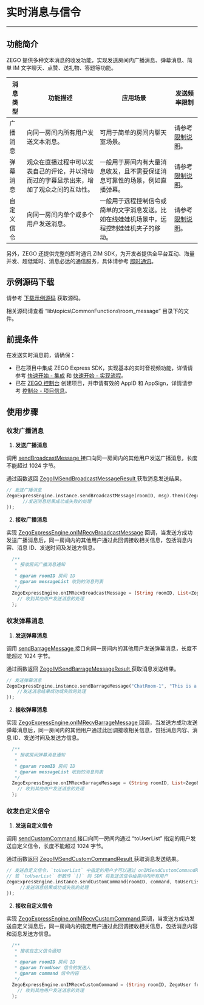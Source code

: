 # 实时消息与信令

- - -

## 功能简介

ZEGO 提供多种文本消息的收发功能，实现发送房间内广播消息、弹幕消息、简单 IM 文字聊天、点赞、送礼物、答题等功能。


| 消息类型 | 功能描述 | 应用场景 | 发送频率限制 |
|-------|--------|--------|--------|
| 广播消息 | 向同一房间内所有用户发送文本消息。 | 可用于简单的房间内聊天室场景。 | 请参考 [限制说明](https://doc-zh.zego.im/article/15216)。 |
| 弹幕消息 | 观众在直播过程中可以发表自己的评论，并以滑动而过的字幕显示出来，增加了观众之间的互动性。 | 一般用于房间内有大量消息收发，且不需要保证消息可靠性的场景，例如直播弹幕。 | 请参考 [限制说明](https://doc-zh.zego.im/article/15216)。|
| 自定义信令 | 向同一房间内单个或多个用户发送消息。 | 一般用于远程控制信令或简单的文字消息发送。比如在线娃娃机场景中，远程控制娃娃机夹子的移动。 | 请参考 [限制说明](https://doc-zh.zego.im/article/15216)。

另外，ZEGO 还提供完整的即时通讯 ZIM SDK，为开发者提供全平台互动、海量并发、超低延时、消息必达的通信服务，具体请参考 [即时通讯](https://doc-zh.zego.im/article/15223)。

## 示例源码下载

请参考 [下载示例源码](https://doc-zh.zego.im/article/3130) 获取源码。

相关源码请查看 “lib\topics\CommonFunctions\room_message” 目录下的文件。

## 前提条件

在发送实时消息前，请确保：

- 已在项目中集成 ZEGO Express SDK，实现基本的实时音视频功能，详情请参考 [快速开始 - 集成](https://doc-zh.zego.im/article/1241) 和 [快速开始 - 实现流程](https://doc-zh.zego.im/article/7634)。
- 已在 [ZEGO 控制台](https://console.zego.im) 创建项目，并申请有效的 AppID 和 AppSign，详情请参考 [控制台 - 项目信息](/console/project-info)。

## 使用步骤

### 收发广播消息

1. **发送广播消息**

  调用 [sendBroadcastMessage ](https://doc-zh.zego.im/unique-api/express-video-sdk/zh/dart_flutter/zego_express_engine/ZegoExpressEngineIM/sendBroadcastMessage.html) 接口向同一房间内的其他用户发送广播消息，长度不能超过 1024 字节。

  通过函数返回 [ZegoIMSendBroadcastMessageResult ](https://doc-zh.zego.im/unique-api/express-video-sdk/zh/dart_flutter/zego_express_engine/ZegoIMSendBroadcastMessageResult-class.html) 获取消息发送结果。

  ```dart
  // 发送广播消息
  ZegoExpressEngine.instance.sendBroadcastMessage(roomID, msg).then((ZegoIMSendBroadcastMessageResult result) {
        //发送消息结果成功或失败的处理
  });
  ```

2. **接收广播消息**

  实现 [ZegoExpressEngine.onIMRecvBroadcastMessage](https://doc-zh.zego.im/unique-api/express-video-sdk/zh/dart_flutter/zego_express_engine/ZegoExpressEngine/onIMRecvBroadcastMessage.html) 回调，当发送方成功发送广播消息后，同一房间内的其他用户通过此回调接收相关信息，包括消息内容、消息 ID、发送时间及发送方信息。

  ```dart
    /**
     * 接收房间广播消息通知
     *
     * @param roomID 房间 ID
     * @param messageList 收到的消息列表
     */
    ZegoExpressEngine.onIMRecvBroadcastMessage = (String roomID, List<ZegoBroadcastMessageInfo> messageList) {
      // 收到其他用户发送消息的处理
    };
  ```

### 收发弹幕消息

1. **发送弹幕消息**

  调用 [sendBarrageMessage ](https://doc-zh.zego.im/unique-api/express-video-sdk/zh/dart_flutter/zego_express_engine/ZegoExpressEngineIM/sendBarrageMessage.html) 接口向同一房间内的其他用户发送弹幕消息，长度不能超过 1024 字节。

  通过函数返回 [ZegoIMSendBarrageMessageResult ](https://doc-zh.zego.im/unique-api/express-video-sdk/zh/dart_flutter/zego_express_engine/ZegoIMSendBarrageMessageResult-class.html) 获取消息发送结果。

  ```dart
  // 发送弹幕消息
  ZegoExpressEngine.instance.sendBarrageMessage("ChatRoom-1", "This is a barrage message").then((ZegoIMSendBarrageMessageResult result){
      //发送消息结果成功或失败的处理
  });
  ```

2. **接收弹幕消息**

  实现 [ZegoExpressEngine.onIMRecvBarrageMessage ](https://doc-zh.zego.im/unique-api/express-video-sdk/zh/dart_flutter/zego_express_engine/ZegoExpressEngine/onIMRecvBarrageMessage.html) 回调，当发送方成功发送弹幕消息后，同一房间内的其他用户通过此回调接收相关信息，包括消息内容、消息 ID、发送时间及发送方信息。

  ```dart
    /**
     * 接收房间弹幕消息通知
     *
     * @param roomID 房间 ID
     * @param messageList 收到的消息列表
     */
    ZegoExpressEngine.onIMRecvBarrageMessage = (String roomID, List<ZegoBarrageMessageInfo> messageList) {
      // 收到其他用户发送消息的处理
    };
  ```

### 收发自定义信令

1. **发送自定义信令**

  调用 [sendCustomCommand ](https://doc-zh.zego.im/unique-api/express-video-sdk/zh/dart_flutter/zego_express_engine/ZegoExpressEngineIM/sendCustomCommand.html) 接口向同一房间内通过 “toUserList” 指定的用户发送自定义信令，长度不能超过 1024 字节。

  通过函数返回 [ZegoIMSendCustomCommandResult ](https://doc-zh.zego.im/unique-api/express-video-sdk/zh/dart_flutter/zego_express_engine/ZegoIMSendCustomCommandResult-class.html) 获取消息发送结果。

  ```dart
  // 发送自定义信令，`toUserList` 中指定的用户才可以通过 onIMSendCustomCommandResult 收到此信令
  // 若 `toUserList` 参数传 `[]` 则 SDK 将发送该信令给房间内所有用户
  ZegoExpressEngine.instance.sendCustomCommand(roomID, command, toUserList).then((ZegoIMSendCustomCommandResult result) {
       //发送消息结果成功或失败的处理
  });
  ```

2. **接收自定义信令**

  实现 [ZegoExpressEngine.onIMRecvCustomCommand ](https://doc-zh.zego.im/unique-api/express-video-sdk/zh/dart_flutter/zego_express_engine/ZegoExpressEngine/onIMRecvCustomCommand.html) 回调，当发送方成功发送自定义消息后，同一房间内的指定用户通过此回调接收相关信息，包括消息内容和消息发送方信息。

  ```dart
    /**
     * 接收自定义信令通知
     *
     * @param roomID 房间 ID
     * @param fromUser 信令的发送人
     * @param command 信令内容
     */
    ZegoExpressEngine.onIMRecvCustomCommand = (String roomID, ZegoUser fromUser, String command) {
      // 收到其他用户发送消息的处理
    };
  ```
